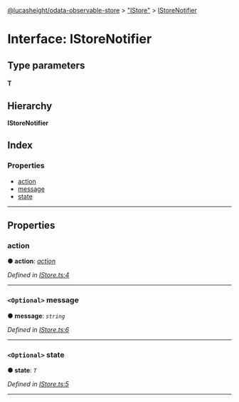 [@lucasheight/odata-observable-store](../README.md) > ["IStore"](../modules/_istore_.md) > [IStoreNotifier](../interfaces/_istore_.istorenotifier.md)

# Interface: IStoreNotifier

## Type parameters
#### T 
## Hierarchy

**IStoreNotifier**

## Index

### Properties

* [action](_istore_.istorenotifier.md#action)
* [message](_istore_.istorenotifier.md#message)
* [state](_istore_.istorenotifier.md#state)

---

## Properties

<a id="action"></a>

###  action

**● action**: *[action](../enums/_action_enum_.action.md)*

*Defined in [IStore.ts:4](https://github.com/lucasheight/odata-observable-store/blob/51c3dfe/src/IStore.ts#L4)*

___
<a id="message"></a>

### `<Optional>` message

**● message**: *`string`*

*Defined in [IStore.ts:6](https://github.com/lucasheight/odata-observable-store/blob/51c3dfe/src/IStore.ts#L6)*

___
<a id="state"></a>

### `<Optional>` state

**● state**: *`T`*

*Defined in [IStore.ts:5](https://github.com/lucasheight/odata-observable-store/blob/51c3dfe/src/IStore.ts#L5)*

___

